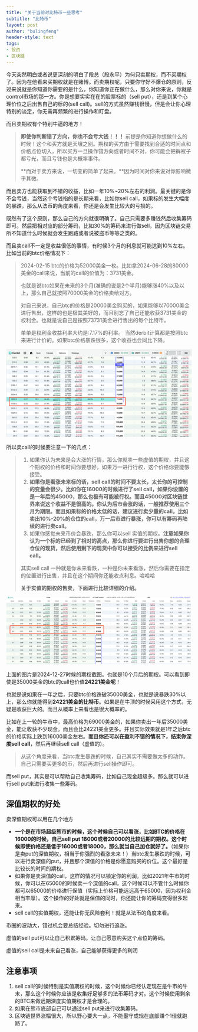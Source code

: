 ```yaml
---
title: "关于当前对比特币一些思考"
subtitle: "比特币"
layout: post
author: "bulingfeng"
header-style: text
tags:
- 投资
- 区块链
---
```



今天突然明白或者说更深刻的明白了段总（段永平）为何只卖期权，而不买期权了。因为在他看来买期权就是在赌博。而卖期权呢，只要你守好不爆仓的原则，反过来说就是你知道你需要的是什么，你知道你正在做什么，那么对你来说，你就是control市场的那一方。你是想要实实在在的股票标的（sell put），还是到某个心理价位之后出售自己的标的(sell call)。sell的方式虽然赚钱很慢，但是会让你心理特别的淡定，你无需再频繁的进行操作和盯盘。

而且卖期权有个特别牛逼的地方！

> **即使你判断错了方向，你也不会亏大钱！！！** 前提是你知道你想做什么的时候！这个和买方就是天壤之别。期权的买方由于需要找到合适的时间点和价格点位切入，所以买方一旦操作错方向或者时间不对，你可能会把裤衩子都亏光，而且亏钱也是大概率事件。
>
> **而对于卖方来说，一切变的简单了起来。**因为时间对你来说对你影响微乎其微。

而且卖方也能获取到不错的收益，比如一年10%~20%左右的利润。最关键的是你不会亏钱，当然这个亏钱指的是长期来看，比如你sell call，如果标的发生大幅度的暴跌，那么从法币的角度来看，你还是会发生比较大的亏损的。

既然有了这个原则，那么自己的方向就很明确了。自己只需要多赚钱然后收集筹码即可。然后把相对应的部分筹码，比如30%的筹码来进行做sell，因为区块链交易所不知道什么时候就会发生跑路或者说被盗币等等之类的。

而且卖call不一定是收益很低的事情，有时候3个月的利息就可能达到10%左右。比如当前的btc价格情况下：

> 2024-02-15 btc的价格为52000美金一枚。比如拿2024-06-28的80000美金的call来说，当前的call的价值为：3731美金。
>
> 也就是说btc如果在未来的3个月(准确的说是2个半月)能够涨40%以及以上，那么自己就按照70000美金的价格卖给对方。
>
> 对自己来说，自己btc的价格是20000美金购买的，如果能够以70000美金进行售出，这样的也是极其美好的，而且别忘了自己还能收获3731美金的权利金。也就是说自己是按照73731美金进行售出的每个比特币。
>
> 单单是权利金收益利率大约是:7.17%的利率。 当然derbit计算都是按照btc来进行计价的。如果btc价格暴跌很多，这个收益也会同比下降。

![2](image/2024-02-14/1.png)

所以卖call的时候要注意一下的几点：

> 1. 如果你认为未来是会大涨的行情，那么你就卖一些虚值的期权，并且这个期权的价格和时间你要想好，如果万一进行行权，这个价格你要能够接受。
> 2. **如果你是看涨未来标的话，sell call的时间不要太长，太长你的可控制的变量会很少。比如你在16000的时候进行了sell call，如果你设置的是一年后的45000，那么也极有可能被行权。而且45000对区块链世界来说这个收益不是很高的。你认为后市会涨的话，一般推荐使用三个月为期限。而且如果标的价格太低的话，建议进行卖少量的call。比如卖出10%-20%的仓位的call，万一后市进行暴涨，你可以有筹码再陆续的进行卖call。**
> 3. 如果你感觉未来币价会暴跌，那么你可以sell 实值的期权。**注意如果你认为一个标的已经到了相对的高点，那么你进行要进行出售你想的合理仓位的现货，然后使用剩下的现货中你可以接受的比例来进行sell call。**
>
> 其实sell call 一种就是你未来看跌，一种是你未来看涨，然后你需要在指定的位置进行出售，并且在这个期间你还能收点利息。哈哈哈
>
> **关于实值的期权的售卖，下面进行比较详细的介绍。**

![3](./image/2024-02-14/3.png)

上面的图片是2024-12-27时候的期权截图。也就是10个月后的期权。可以看到即使是35000美金的btc的call也价值**24221美金呢**！

也就是说如果在一年之后，只要btc价格跌破35000美金，也就是说暴跌30%以上，那么你就能得到**24221美金的比特币**。如果是在牛顶的时候采用这个方式，无疑是收获巨大的。而且从概率上来看也是很大概率的。

比如在上一轮的牛市中，最高价格为69000美金的，如果你卖出一年后35000美金，能让收获不少现金。而且会比24221美金更多。并且实际效果就是1年之后btc的价格实际上跌到16000美金左右。**而且你还可以在盈利不错的情况下，结束你深度sell call**，然后再继续sell call（虚值的）。

> 从这个角度来看，当btc发生暴跌的时候，自己其实不需要做太多的动作。自己只需要买更多的币，然后再进行sell操作即可。

而sell put，其实是可以帮助自己收集筹码，比如自己现金超级多。那么就可以进行sell put来进行收集一些筹码。

## 深值期权的好处

卖深值期权可以用在几个地方

- **一个是在市场超级熊市的时候，这个时候自己可以看涨，比如BTC的价格在16000的时候，自己sell put 18000或者20000的比较远期的期权。这个时候即使价格还是低于16000或者18000，那么就当自己加仓就好了。**（如果你是卖put的深值期权，相当于你强烈的看涨未来！）当btc发生暴跌的时候，可以进行卖深值的put，并且那个深值的价格是你愿意购买的价位。这个最好是比较长的时间的期权。
- 如果你是卖深值的call，这样的情况可以锁定你的利润。比如2021年牛市的时候，你可以在65000的时候卖一个深值的call，这个时候可以不管什么时候你都可以65000的价格进行保值（实际上价格可能远远高于65000，因为权利金相当丰厚）。这个操作的好处就是保值的同时，你还能让你的筹码变得很多起来。
- sell call的实值期权，还能让你无风险套利！就是从法币的角度来看。

币圈的波动大，错过机会要总结经验。切勿进行追涨。

虚值的sell put可以让自己积累筹码。让自己愿意购买这个点位的筹码。

虚值的sell call是未来自己看涨，自己能够获得更多的利润

## 注意事项

1. sell call的时候特别是实值期权的时候，这个时候你已经认定现在是牛市的牛末，那么这个时候你应该是收集好足够多的法币筹码才对。这个时候使用剩余的BTC来做远期深度实值期权才是合理的。
2. 如果在熊市底部自己可以通过sell put来进行收集筹码。
3. 区块链世界涨幅很大，所以野心要大一点，不能墨守成规在底部赚个1倍就跑路了。
